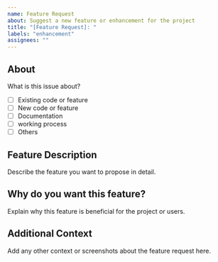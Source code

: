 ```yaml
---
name: Feature Request
about: Suggest a new feature or enhancement for the project
title: "[Feature Request]: "
labels: "enhancement"
assignees: ""
---
```


## About

What is this issue about?

- [ ] Existing code or feature
- [ ] New code or feature
- [ ] Documentation
- [ ] working process
- [ ] Others

## Feature Description

Describe the feature you want to propose in detail.

## Why do you want this feature?

Explain why this feature is beneficial for the project or users.

## Additional Context

Add any other context or screenshots about the feature request here.
